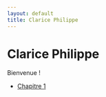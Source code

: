 ```yaml
---
layout: default
title: Clarice Philippe
---
```


# Clarice Philippe

Bienvenue !

- [Chapitre 1](chapitre1.md)

